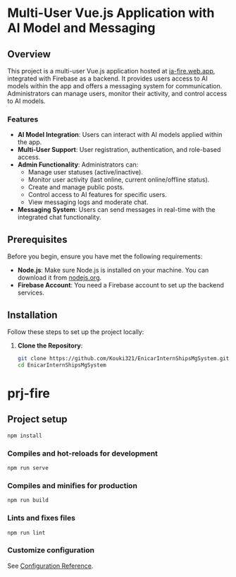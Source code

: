 # Multi-User Vue.js Application with AI Model and Messaging

## Overview

This project is a multi-user Vue.js application hosted at [ia-fire.web.app](https://ia-fire.web.app), integrated with Firebase as a backend. It provides users access to AI models within the app and offers a messaging system for communication. Administrators can manage users, monitor their activity, and control access to AI models.

### Features

- **AI Model Integration**: Users can interact with AI models applied within the app.
- **Multi-User Support**: User registration, authentication, and role-based access.
- **Admin Functionality**: Administrators can:
  - Manage user statuses (active/inactive).
  - Monitor user activity (last online, current online/offline status).
  - Create and manage public posts.
  - Control access to AI features for specific users.
  - View messaging logs and moderate chat.
- **Messaging System**: Users can send messages in real-time with the integrated chat functionality.

## Prerequisites

Before you begin, ensure you have met the following requirements:

- **Node.js**: Make sure Node.js is installed on your machine. You can download it from [nodejs.org](https://nodejs.org/).
- **Firebase Account**: You need a Firebase account to set up the backend services.

## Installation

Follow these steps to set up the project locally:

1. **Clone the Repository**:
   ```bash
   git clone https://github.com/Kouki321/EnicarInternShipsMgSystem.git
   cd EnicarInternShipsMgSystem

# prj-fire

## Project setup
```
npm install
```

### Compiles and hot-reloads for development
```
npm run serve
```

### Compiles and minifies for production
```
npm run build
```

### Lints and fixes files
```
npm run lint
```

### Customize configuration
See [Configuration Reference](https://cli.vuejs.org/config/).
